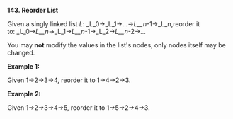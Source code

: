 **143. Reorder List**

Given a singly linked list _L_: _L_0→_L_1→…→_L__n_-1→_L_n,reorder it to: _L_0→_L__n_→_L_1→_L__n_-1→_L_2→_L__n_-2→…

You may **not** modify the values in the list's nodes, only nodes itself may be changed.

**Example 1:**

Given 1-&gt;2-&gt;3-&gt;4, reorder it to 1-&gt;4-&gt;2-&gt;3.

**Example 2:**

Given 1-&gt;2-&gt;3-&gt;4-&gt;5, reorder it to 1-&gt;5-&gt;2-&gt;4-&gt;3.
